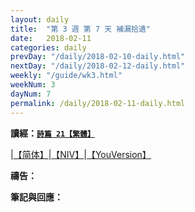 ```yaml
---
layout: daily
title:  "第 3 週 第 7 天 補漏拾遺"
date:   2018-02-11
categories: daily
prevDay: "/daily/2018-02-10-daily.html"
nextDay: "/daily/2018-02-12-daily.html"
weekly: "/guide/wk3.html"
weekNum: 3
dayNum: 7
permalink: /daily/2018-02-11-daily.html
---
```


**讀經：[`詩篇 21【繁體】`](https://www.biblegateway.com/passage/?search=ps.21&version=CUVMPT)**

|[【简体】](https://www.biblegateway.com/passage/?search=ps.21&version=CUVMPS)|[【NIV】](https://www.biblegateway.com/passage/?search=ps.21&version=NIV)|[【YouVersion】](https://www.bible.com/zh-TW/bible/46/PSA.21.CUNP)

**禱告：**

**筆記與回應：**
